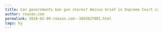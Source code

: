 ```yaml
---
title: Can governments ban gun stores? Amicus brief in Supreme Court case
author: reason.com
permalink: 2018-02-09-reason.com--1603827001.html
tags: hy
---
```


